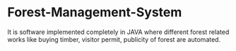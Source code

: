 # Forest-Management-System
It is software implemented completely in JAVA where different forest related works like buying timber, visitor permit, publicity of forest are automated.
